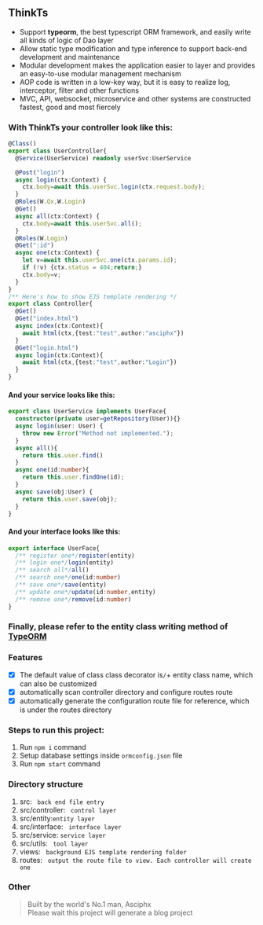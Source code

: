 ## ThinkTs
- Support **typeorm**, the best typescript ORM framework, and easily write all kinds of logic of Dao layer
- Allow static type modification and type inference to support back-end development and maintenance
- Modular development makes the application easier to layer and provides an easy-to-use modular management mechanism
- AOP code is written in a low-key way, but it is easy to realize log, interceptor, filter and other functions
- MVC, API, websocket, microservice and other systems are constructed fastest, good and most fiercely

### With ThinkTs your controller look like this:
```typescript
@Class()
export class UserController{
  @Service(UserService) readonly userSvc:UserService

  @Post("login")
  async login(ctx:Context) {
    ctx.body=await this.userSvc.login(ctx.request.body);
  }
  @Roles(W.Qx,W.Login)
  @Get()
  async all(ctx:Context) {
    ctx.body=await this.userSvc.all();
  }
  @Roles(W.Login)
  @Get(":id")
  async one(ctx:Context) {
    let v=await this.userSvc.one(ctx.params.id);
    if (!v) {ctx.status = 404;return;}
    ctx.body=v;
  }
}
/** Here's how to show EJS template rendering */
export class Controller{
  @Get()
  @Get("index.html")
  async index(ctx:Context){
    await html(ctx,{test:"test",author:"asciphx"})
  }
  @Get("login.html")
  async login(ctx:Context){
    await html(ctx,{test:"test",author:"Login"})
  }
}
```
#### And your service looks like this:
```typescript
export class UserService implements UserFace{
  constructor(private user=getRepository(User)){}
  async login(user: User) {
    throw new Error("Method not implemented.");
  }
  async all(){
    return this.user.find()
  }
  async one(id:number){
    return this.user.findOne(id);
  }
  async save(obj:User) {
    return this.user.save(obj);
  }
}
```
#### And your interface looks like this:
```typescript
export interface UserFace{
  /** register one*/register(entity)
  /** login one*/login(entity)
  /** search all*/all()
  /** search one*/one(id:number)
  /** save one*/save(entity)
  /** update one*/update(id:number,entity)
  /** remove one*/remove(id:number)
}
```
### Finally, please refer to the entity class writing method of [TypeORM](https://github.com/typeorm/typeorm)

### Features
- [x] The default value of class class decorator is`/`+ entity class name, which can also be customized
- [x] automatically scan controller directory and configure routes route
- [x] automatically generate the configuration route file for reference, which is under the routes directory

### Steps to run this project:

1. Run `npm i` command
2. Setup database settings inside `ormconfig.json` file
3. Run `npm start` command

### Directory structure
1. src: ` back end file entry`
2. src/controller: ` control layer`
3. src/entity:`entity layer`
4. src/interface: ` interface layer`
5. src/service: `service layer`
6. src/utils: ` tool layer`
7. views: ` background EJS template rendering folder`
8. routes: ` output the route file to view. Each controller will create one`

### Other
> Built by the world's No.1 man, Asciphx  
> Please wait this project will generate a blog project
